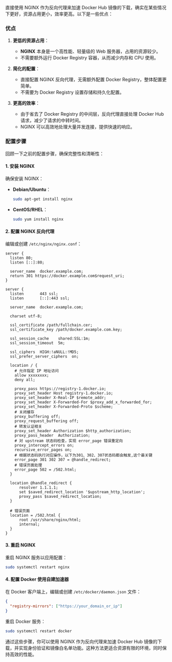 直接使用 NGINX 作为反向代理来加速 Docker Hub 镜像的下载，确实在某些情况下更好，资源占用更小，效率更高。以下是一些优点：

### 优点

1. **更低的资源占用**：
   - **NGINX** 本身是一个高性能、轻量级的 Web 服务器，占用的资源较少。
   - 不需要额外运行 Docker Registry 容器，从而减少内存和 CPU 使用。

2. **简化的配置**：
   - 直接配置 NGINX 反向代理，无需额外配置 Docker Registry，整体配置更简单。
   - 不需要为 Docker Registry 设置存储和持久化配置。

3. **更高的效率**：
   - 由于省去了 Docker Registry 的中间层，反向代理直接处理 Docker Hub 请求，减少了请求的中转时间。
   - NGINX 可以高效地处理大量并发连接，提供快速的响应。

### 配置步骤

回顾一下之前的配置步骤，确保完整性和清晰性：

#### 1. 安装 NGINX

确保安装 NGINX：

- **Debian/Ubuntu**：

  ```bash
  sudo apt-get install nginx
  ```

- **CentOS/RHEL**：

  ```bash
  sudo yum install nginx
  ```

#### 2. 配置 NGINX 反向代理

编辑或创建 `/etc/nginx/nginx.conf`：

```nginx
server {
  listen 80;
  listen [::]:80;

  server_name  docker.example.com;
  return 301 https://docker.example.com$request_uri;
}

server {
  listen       443 ssl;
  listen       [::]:443 ssl;

  server_name  docker.example.com;

  charset utf-8;

  ssl_certificate /path/fullchain.cer;
  ssl_certificate_key /path/docker.example.com.key;

  ssl_session_cache    shared:SSL:1m;
  ssl_session_timeout  5m;

  ssl_ciphers  HIGH:!aNULL:!MD5;
  ssl_prefer_server_ciphers  on;

  location / {
    # 允许指定 IP 地址访问
    allow xxxxxxxx;
    deny all;

    proxy_pass https://registry-1.docker.io;
    proxy_set_header Host registry-1.docker.io;
    proxy_set_header X-Real-IP $remote_addr;
    proxy_set_header X-Forwarded-For $proxy_add_x_forwarded_for;
    proxy_set_header X-Forwarded-Proto $scheme;
    # 关闭缓存
    proxy_buffering off;
    proxy_request_buffering off;
    # 转发认证相关
    proxy_set_header Authorization $http_authorization;
    proxy_pass_header  Authorization;
    # 对 upstream 状态码检查，实现 error_page 错误重定向
    proxy_intercept_errors on;
    recursive_error_pages on;
    # 根据状态码执行对应操作，以下为301、302、307状态码都会触发,这个最关键
    error_page 301 302 307 = @handle_redirect;
    # 错误页面处理
    error_page 502 = /502.html;
  }

  location @handle_redirect {
      resolver 1.1.1.1;
      set $saved_redirect_location '$upstream_http_location';
      proxy_pass $saved_redirect_location;
  }

  # 错误页面
  location = /502.html {
      root /usr/share/nginx/html;
      internal;
  }
}
```

#### 3. 重启 NGINX

重启 NGINX 服务以应用配置：

```bash
sudo systemctl restart nginx
```

#### 4. 配置 Docker 使用自建加速器

在 Docker 客户端上，编辑或创建 `/etc/docker/daemon.json` 文件：

```json
{
  "registry-mirrors": ["https://your_domain_or_ip"]
}
```

重启 Docker 服务：

```bash
sudo systemctl restart docker
```

通过这些步骤，你可以使用 NGINX 作为反向代理来加速 Docker Hub 镜像的下载，并实现身份验证和镜像白名单功能。这种方法更适合资源有限的环境，同时保持高效的性能。

